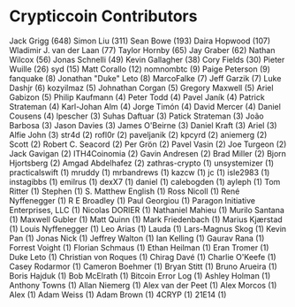 Crypticcoin Contributors
==================

Jack Grigg (648)
Simon Liu (311)
Sean Bowe (193)
Daira Hopwood (107)
Wladimir J. van der Laan (77)
Taylor Hornby (65)
Jay Graber (62)
Nathan Wilcox (56)
Jonas Schnelli (49)
Kevin Gallagher (38)
Cory Fields (30)
Pieter Wuille (26)
syd (15)
Matt Corallo (12)
nomnombtc (9)
Paige Peterson (9)
fanquake (8)
Jonathan "Duke" Leto (8)
MarcoFalke (7)
Jeff Garzik (7)
Luke Dashjr (6)
kozyilmaz (5)
Johnathan Corgan (5)
Gregory Maxwell (5)
Ariel Gabizon (5)
Philip Kaufmann (4)
Peter Todd (4)
Pavel Janík (4)
Patrick Strateman (4)
Karl-Johan Alm (4)
Jorge Timón (4)
David Mercer (4)
Daniel Cousens (4)
lpescher (3)
Suhas Daftuar (3)
Patick Strateman (3)
João Barbosa (3)
Jason Davies (3)
James O'Beirne (3)
Daniel Kraft (3)
Ariel (3)
Alfie John (3)
str4d (2)
rofl0r (2)
paveljanik (2)
kpcyrd (2)
aniemerg (2)
Scott (2)
Robert C. Seacord (2)
Per Grön (2)
Pavel Vasin (2)
Joe Turgeon (2)
Jack Gavigan (2)
ITH4Coinomia (2)
Gavin Andresen (2)
Brad Miller (2)
Bjorn Hjortsberg (2)
Amgad Abdelhafez (2)
zathras-crypto (1)
unsystemizer (1)
practicalswift (1)
mruddy (1)
mrbandrews (1)
kazcw (1)
jc (1)
isle2983 (1)
instagibbs (1)
emilrus (1)
dexX7 (1)
daniel (1)
calebogden (1)
ayleph (1)
Tom Ritter (1)
Stephen (1)
S. Matthew English (1)
Ross Nicoll (1)
René Nyffenegger (1)
R E Broadley (1)
Paul Georgiou (1)
Paragon Initiative Enterprises, LLC (1)
Nicolas DORIER (1)
Nathaniel Mahieu (1)
Murilo Santana (1)
Maxwell Gubler (1)
Matt Quinn (1)
Mark Friedenbach (1)
Marius Kjærstad (1)
Louis Nyffenegger (1)
Leo Arias (1)
Lauda (1)
Lars-Magnus Skog (1)
Kevin Pan (1)
Jonas Nick (1)
Jeffrey Walton (1)
Ian Kelling (1)
Gaurav Rana (1)
Forrest Voight (1)
Florian Schmaus (1)
Ethan Heilman (1)
Eran Tromer (1)
Duke Leto (1)
Christian von Roques (1)
Chirag Davé (1)
Charlie O'Keefe (1)
Casey Rodarmor (1)
Cameron Boehmer (1)
Bryan Stitt (1)
Bruno Arueira (1)
Boris Hajduk (1)
Bob McElrath (1)
Bitcoin Error Log (1)
Ashley Holman (1)
Anthony Towns (1)
Allan Niemerg (1)
Alex van der Peet (1)
Alex Morcos (1)
Alex (1)
Adam Weiss (1)
Adam Brown (1)
4CRYP (1)
21E14 (1)
